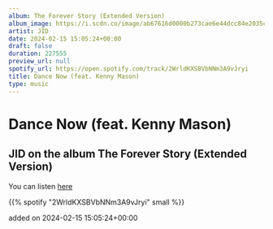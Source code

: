 ```yaml
---
album: The Forever Story (Extended Version)
album_image: https://i.scdn.co/image/ab67616d0000b273cae6e44dcc84e2035c3ad092
artist: JID
date: 2024-02-15 15:05:24+00:00
draft: false
duration: 227555
preview_url: null
spotify_url: https://open.spotify.com/track/2WrldKXSBVbNNm3A9vJryi
title: Dance Now (feat. Kenny Mason)
type: music
---
```



# Dance Now (feat. Kenny Mason)

## JID on the album The Forever Story (Extended Version)

You can listen [here](https://open.spotify.com/track/2WrldKXSBVbNNm3A9vJryi)

{{% spotify "2WrldKXSBVbNNm3A9vJryi" small %}}

added on 2024-02-15 15:05:24+00:00